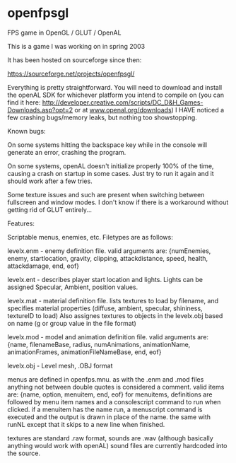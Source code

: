 # openfpsgl
FPS game in OpenGL / GLUT / OpenAL

This is a game I was working on in spring 2003

It has been hosted on sourceforge since then:

https://sourceforge.net/projects/openfpsgl/

Everything is pretty straightforward.  You will need to download and install the openAL SDK for whichever platform you intend to compile on (you can find it here: http://developer.creative.com/scripts/DC_D&H_Games-Downloads.asp?opt=2 or at www.openal.org/downloads)  I HAVE noticed a few crashing bugs/memory leaks, but nothing too showstopping.

Known bugs:

On some systems hitting the backspace key while in the console will generate an error, crashing the program.

On some systems, openAL doesn't initialize properly 100% of the time, causing a crash on startup in some cases.  Just try to run it again and it should work after a few tries.

Some texture issues and such are present when switching between fullscreen and window modes.  I don't know if there is a workaround without getting rid of GLUT entirely...

Features:

Scriptable menus, enemies, etc.
Filetypes are as follows:

levelx.enm - enemy definition file.  valid arguments are: {numEnemies, enemy, startlocation, gravity, clipping, attackdistance, speed, health, attackdamage, end, eof}

levelx.ent - describes player start location and lights.  Lights can be assigned Specular, Ambient, position values.

levelx.mat - material definition file.  lists textures to load by filename, and specifies material properties (diffuse, ambient, specular, shininess, textureID to load)  Also assignes textures to objects in the levelx.obj based on name (g or group value in the file format)

levelx.mod - model and animation definition file.  valid arguments are: {name, filenameBase, radius, numAnimations, animationName, animationFrames, animationFileNameBase, end, eof}

levelx.obj - Level mesh, .OBJ format

menus are defined in openfps.mnu. as with the .enm and .mod files anything not between double quotes is considered a comment.  valid items are: {name, option, menuitem, end, eof}
for menuitems, definitions are followed by menu item names and a consolescript command to run when clicked. if a menuitem has the name run, a menuscript command is executed and the output is drawn in place of the name.  the same with runNL except that it skips to a new line when finished.

textures are standard .raw format, sounds are .wav (although basically anything would work with openAL)  sound files are currently hardcoded into the source.


